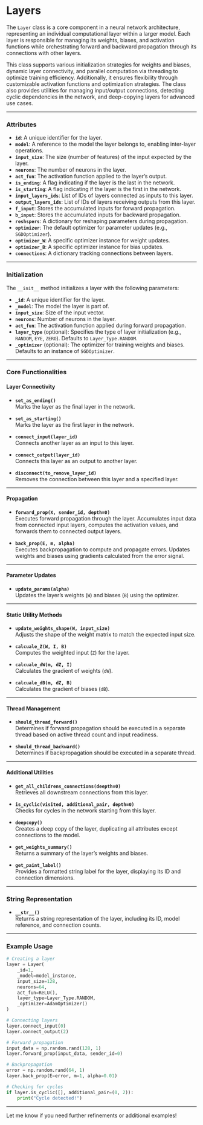 # Layers

The `Layer` class is a core component in a neural network architecture, representing an individual computational layer within a larger model. Each layer is responsible for managing its weights, biases, and activation functions while orchestrating forward and backward propagation through its connections with other layers.

This class supports various initialization strategies for weights and biases, dynamic layer connectivity, and parallel computation via threading to optimize training efficiency. Additionally, it ensures flexibility through customizable activation functions and optimization strategies. The class also provides utilities for managing input/output connections, detecting cyclic dependencies in the network, and deep-copying layers for advanced use cases.

---

### Attributes
- **`id`**: A unique identifier for the layer.
- **`model`**: A reference to the model the layer belongs to, enabling inter-layer operations.
- **`input_size`**: The size (number of features) of the input expected by the layer.
- **`neurons`**: The number of neurons in the layer.
- **`act_fun`**: The activation function applied to the layer’s output.
- **`is_ending`**: A flag indicating if the layer is the last in the network.
- **`is_starting`**: A flag indicating if the layer is the first in the network.
- **`input_layers_ids`**: List of IDs of layers connected as inputs to this layer.
- **`output_layers_ids`**: List of IDs of layers receiving outputs from this layer.
- **`f_input`**: Stores the accumulated inputs for forward propagation.
- **`b_input`**: Stores the accumulated inputs for backward propagation.
- **`reshspers`**: A dictionary for reshaping parameters during propagation.
- **`optimizer`**: The default optimizer for parameter updates (e.g., `SGDOptimizer`).
- **`optimizer_W`**: A specific optimizer instance for weight updates.
- **`optimizer_B`**: A specific optimizer instance for bias updates.
- **`connections`**: A dictionary tracking connections between layers.

---

### Initialization
The `__init__` method initializes a layer with the following parameters:

- **`_id`**: A unique identifier for the layer.
- **`_model`**: The model the layer is part of.
- **`input_size`**: Size of the input vector.
- **`neurons`**: Number of neurons in the layer.
- **`act_fun`**: The activation function applied during forward propagation.
- **`layer_type`** (optional): Specifies the type of layer initialization (e.g., `RANDOM`, `EYE`, `ZERO`). Defaults to `Layer_Type.RANDOM`.
- **`_optimizer`** (optional): The optimizer for training weights and biases. Defaults to an instance of `SGDOptimizer`.

---

### Core Functionalities

#### Layer Connectivity
- **`set_as_ending()`**  
  Marks the layer as the final layer in the network.

- **`set_as_starting()`**  
  Marks the layer as the first layer in the network.

- **`connect_input(layer_id)`**  
  Connects another layer as an input to this layer.

- **`connect_output(layer_id)`**  
  Connects this layer as an output to another layer.

- **`disconnect(to_remove_layer_id)`**  
  Removes the connection between this layer and a specified layer.

---

#### Propagation
- **`forward_prop(X, sender_id, depth=0)`**  
  Executes forward propagation through the layer. Accumulates input data from connected input layers, computes the activation values, and forwards them to connected output layers.

- **`back_prop(E, m, alpha)`**  
  Executes backpropagation to compute and propagate errors. Updates weights and biases using gradients calculated from the error signal.

---

#### Parameter Updates
- **`update_params(alpha)`**  
  Updates the layer’s weights (`W`) and biases (`B`) using the optimizer.

---

#### Static Utility Methods
- **`update_weights_shape(W, input_size)`**  
  Adjusts the shape of the weight matrix to match the expected input size.

- **`calcuale_Z(W, I, B)`**  
  Computes the weighted input (`Z`) for the layer.

- **`calcuale_dW(m, dZ, I)`**  
  Calculates the gradient of weights (`dW`).

- **`calcuale_dB(m, dZ, B)`**  
  Calculates the gradient of biases (`dB`).

---

#### Thread Management
- **`should_thread_forward()`**  
  Determines if forward propagation should be executed in a separate thread based on active thread count and input readiness.

- **`should_thread_backward()`**  
  Determines if backpropagation should be executed in a separate thread.

---

#### Additional Utilities
- **`get_all_childrens_connections(deepth=0)`**  
  Retrieves all downstream connections from this layer.

- **`is_cyclic(visited, additional_pair, depth=0)`**  
  Checks for cycles in the network starting from this layer.

- **`deepcopy()`**  
  Creates a deep copy of the layer, duplicating all attributes except connections to the model.

- **`get_weights_summary()`**  
  Returns a summary of the layer’s weights and biases.

- **`get_paint_label()`**  
  Provides a formatted string label for the layer, displaying its ID and connection dimensions.

---

### String Representation
- **`__str__()`**  
  Returns a string representation of the layer, including its ID, model reference, and connection counts.

---

### Example Usage

```python
# Creating a layer
layer = Layer(
    _id=1, 
    _model=model_instance, 
    input_size=128, 
    neurons=64, 
    act_fun=ReLU(), 
    layer_type=Layer_Type.RANDOM, 
    _optimizer=AdamOptimizer()
)

# Connecting layers
layer.connect_input(0)
layer.connect_output(2)

# Forward propagation
input_data = np.random.rand(128, 1)
layer.forward_prop(input_data, sender_id=0)

# Backpropagation
error = np.random.rand(64, 1)
layer.back_prop(E=error, m=1, alpha=0.01)

# Checking for cycles
if layer.is_cyclic([], additional_pair=(0, 2)):
    print("Cycle detected!")
```

--- 

Let me know if you need further refinements or additional examples!